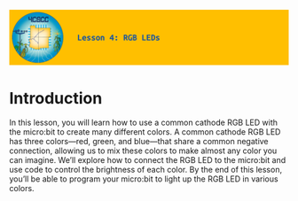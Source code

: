 ![header-lesson-04](assets/header-lesson-04.png)

# Introduction

In this lesson, you will learn how to use a common cathode RGB LED with the micro:bit to create many different colors. A common cathode RGB LED has three colors—red, green, and blue—that share a common negative connection, allowing us to mix these colors to make almost any color you can imagine. We’ll explore how to connect the RGB LED to the micro:bit and use code to control the brightness of each color. By the end of this lesson, you’ll be able to program your micro:bit to light up the RGB LED in various colors.